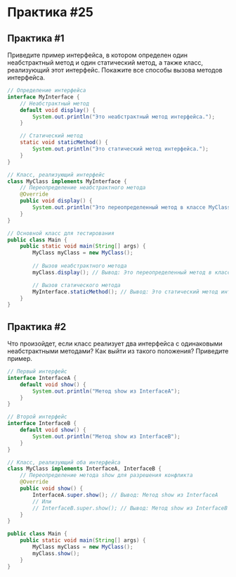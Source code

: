 # Практика #25


## Практика #1

Приведите пример интерфейса, в котором определен один неабстрактный метод и один статический метод, а также класс, реализующий этот интерфейс. Покажите все способы вызова методов интерфейса.

```java
// Определение интерфейса
interface MyInterface {
    // Неабстрактный метод
    default void display() {
        System.out.println("Это неабстрактный метод интерфейса.");
    }

    // Статический метод
    static void staticMethod() {
        System.out.println("Это статический метод интерфейса.");
    }
}

// Класс, реализующий интерфейс
class MyClass implements MyInterface {
    // Переопределение неабстрактного метода
    @Override
    public void display() {
        System.out.println("Это переопределенный метод в классе MyClass.");
    }
}

// Основной класс для тестирования
public class Main {
    public static void main(String[] args) {
        MyClass myClass = new MyClass();
        
        // Вызов неабстрактного метода
        myClass.display(); // Вывод: Это переопределенный метод в классе MyClass.

        // Вызов статического метода
        MyInterface.staticMethod(); // Вывод: Это статический метод интерфейса.
    }
}
```

## Практика #2

Что произойдет, если класс реализует два интерфейса с одинаковыми неабстрактными методами? Как выйти из такого положения? Приведите пример.

```java
// Первый интерфейс
interface InterfaceA {
    default void show() {
        System.out.println("Метод show из InterfaceA");
    }
}

// Второй интерфейс
interface InterfaceB {
    default void show() {
        System.out.println("Метод show из InterfaceB");
    }
}

// Класс, реализующий оба интерфейса
class MyClass implements InterfaceA, InterfaceB {
    // Переопределение метода show для разрешения конфликта
    @Override
    public void show() {
        InterfaceA.super.show(); // Вывод: Метод show из InterfaceA
        // Или
        // InterfaceB.super.show(); // Вывод: Метод show из InterfaceB
    }
}

public class Main {
    public static void main(String[] args) {
        MyClass myClass = new MyClass();
        myClass.show(); 
    }
}
```


